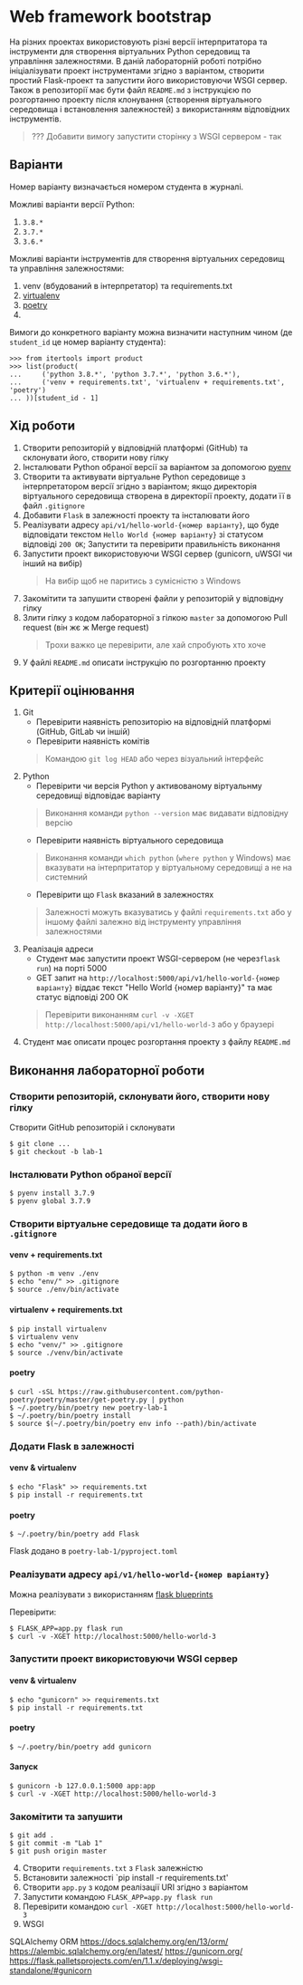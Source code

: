 # Web framework bootstrap

На різних проектах використовують різні версії інтерпритатора та інструменти для створення віртуальних Python середовищ та управління залежностями. В даній лабораторній роботі потрібно ініціалізувати проект інструментами згідно з варіантом, створити простий Flask-проект та запустити його використовуючи WSGI сервер. Також в репозиторії має бути файл `README.md` з інструкцією по розгортанню проекту після клонування (створення віртуального середовища і встановлення залежностей) з використанням відповідних інструментів.

> ??? Добавити вимогу запустити сторінку з WSGI сервером - так

## Варіанти

Номер варіанту визначається номером студента в журналі. 

Можливі варіанти версії Python:
1. `3.8.*` 
2. `3.7.*` 
3. `3.6.*`

Можливі варіанти інструментів для створення віртуальних середовищ та управління залежностями:
1. venv (вбудований в інтерпретатор) та requirements.txt
2. [virtualenv](https://virtualenv.pypa.io/en/stable/)
3. [poetry](https://python-poetry.org/)
4.

Вимоги до конкретного варіанту можна визначити наступним чином (де `student_id` це номер варіанту студента):
```
>>> from itertools import product
>>> list(product(
...     ('python 3.8.*', 'python 3.7.*', 'python 3.6.*'), 
...     ('venv + requirements.txt', 'virtualenv + requirements.txt', 'poetry')
... ))[student_id - 1]
```

## Хід роботи

1. Створити репозиторій у відповідній платформі (GitHub) та склонувати його, створити нову гілку
2. Інсталювати Python обраної версії за варіантом за допомогою [pyenv](https://github.com/pyenv/pyenv)    
3. Створити та активувати віртуальне Python середовище з інтерпретатором версії згідно з варіантом; якщо директорія віртуального середовища створена в директорії проекту, додати її в файл `.gitignore` 
4. Добавити `Flask` в залежності проекту та інсталювати його
5. Реалізувати адресу `api/v1/hello-world-{номер варіанту}`, що буде відповідати текстом `Hello World {номер варіанту}` зі статусом відповіді `200 OK`; Запустити та перевірити правильність виконання
6. Запустити проект використовуючи WSGI сервер (gunicorn, uWSGI чи інший на вибір)
    > На вибір щоб не паритись з сумісністю з Windows
7. Закомітити та запушити створені файли у репозиторій у відповідну гілку
8. Злити гілку з кодом лабораторної з гілкою `master` за допомогою Pull request (він жє ж Merge request)
    > Трохи важко це перевірити, але хай спробують хто хоче
9. У файлі `README.md` описати інструкцію по розгортанню проекту

## Критерії оцінювання

1. Git
    * Перевірити наявність репозиторію на відповідній платформі (GitHub, GitLab чи іншій)
    * Перевірити наявність комітів
    > Командою `git log HEAD` або через візуальний інтерфейс
2. Python
    * Перевірити чи версія Python у активованому віртуальнму середовищі відповідає варіанту
    > Виконання команди `python --version` має видавати відповідну версію
    * Перевірити наявність віртуального середовища
    > Виконання команди `which python` (`where python` у Windows) має вказувати на інтерпритатор у віртуальному середовищі а не на системний
    * Перевірити що `Flask` вказаний в залежностях
    > Залежності можуть вказуватись у файлі `requirements.txt` або у іншому файлі залежно від інструменту управління залежностями
3. Реалізація адреси
    * Студент має запустити проект WSGI-сервером (не через`flask run`) на порті 5000
    * GET запит на `http://localhost:5000/api/v1/hello-world-{номер варіанту}` віддає текст "Hello World {номер варіанту}" та має статус відповіді 200 OK
    > Перевірити виконанням `curl -v -XGET http://localhost:5000/api/v1/hello-world-3` або у браузері
4. Студент має описати процес розгортання проекту з файлу `README.md`

## Виконання лабораторної роботи

### Створити репозиторій, склонувати його, створити нову гілку

Створити GitHub репозиторій і склонувати
```
$ git clone ...
$ git checkout -b lab-1
```

### Інсталювати Python обраної версії

```
$ pyenv install 3.7.9
$ pyenv global 3.7.9
```

### Створити віртуальне середовище та додати його в `.gitignore`

#### venv + requirements.txt
```
$ python -m venv ./env
$ echo "env/" >> .gitignore
$ source ./env/bin/activate
```

#### virtualenv + requirements.txt
```
$ pip install virtualenv
$ virtualenv venv
$ echo "venv/" >> .gitignore
$ source ./venv/bin/activate
```

#### poetry
```
$ curl -sSL https://raw.githubusercontent.com/python-poetry/poetry/master/get-poetry.py | python
$ ~/.poetry/bin/poetry new poetry-lab-1
$ ~/.poetry/bin/poetry install
$ source $(~/.poetry/bin/poetry env info --path)/bin/activate
```

### Додати Flask в залежності

#### venv & virtualenv

```
$ echo "Flask" >> requirements.txt
$ pip install -r requirements.txt
```

#### poetry

```
$ ~/.poetry/bin/poetry add Flask
```

Flask додано в `poetry-lab-1/pyproject.toml`

### Реалізувати адресу `api/v1/hello-world-{номер варіанту}`

Можна реалізувати з використанням [flask blueprints](https://flask.palletsprojects.com/en/1.1.x/blueprints/)

Перевірити:
```
$ FLASK_APP=app.py flask run
$ curl -v -XGET http://localhost:5000/hello-world-3
```

### Запустити проект використовуючи WSGI сервер

#### venv & virtualenv
```
$ echo "gunicorn" >> requirements.txt
$ pip install -r requirements.txt
```
#### poetry
```
$ ~/.poetry/bin/poetry add gunicorn
```
#### Запуск
```
$ gunicorn -b 127.0.0.1:5000 app:app
$ curl -v -XGET http://localhost:5000/hello-world-3
```

### Закомітити та запушити 

```
$ git add .
$ git commit -m "Lab 1"
$ git push origin master
```

4. Створити `requirements.txt` з `Flask` залежністю
5. Встановити залежності `pip install -r requirements.txt'
6. Створити `app.py` з кодом реалізації URI згідно з варіантом
7. Запустити командою `FLASK_APP=app.py flask run`
8. Перевірити командою `curl -XGET http://localhost:5000/hello-world-3`
9. WSGI




SQLAlchemy ORM
https://docs.sqlalchemy.org/en/13/orm/
https://alembic.sqlalchemy.org/en/latest/
https://gunicorn.org/
https://flask.palletsprojects.com/en/1.1.x/deploying/wsgi-standalone/#gunicorn
